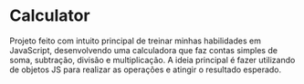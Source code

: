 # Calculator

Projeto feito com intuito principal de treinar minhas habilidades em JavaScript, desenvolvendo uma calculadora que faz contas simples de soma, subtração, divisão e multiplicação. A ideia principal é fazer utilizando de objetos JS para realizar as operações e atingir o resultado esperado.
